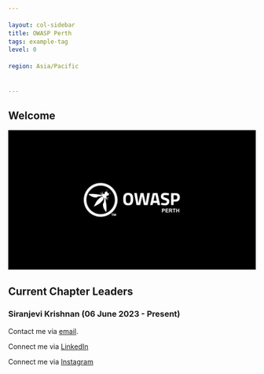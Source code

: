 ```yaml
---

layout: col-sidebar
title: OWASP Perth
tags: example-tag
level: 0

region: Asia/Pacific


---
```

## Welcome
![Logo](assets/images/logo/OWASP_Perth_Logo.png)

## Current Chapter Leaders

### Siranjevi Krishnan (06 June 2023 - Present)

Contact me via [email](mailto:siranjevi.krishnan@owasp.org).

Connect me via [LinkedIn](https://www.linkedin.com/in/siranjevi-gv-2007431b9/)

Connect me via [Instagram](https://www.instagram.com/siranjevigv/)

<!-- [Perth Australia](Perth_Australia "wikilink") -->
